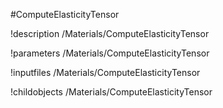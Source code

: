 <!-- MOOSE Object Documentation Stub: Remove this when content is added. -->
#ComputeElasticityTensor

!description /Materials/ComputeElasticityTensor

!parameters /Materials/ComputeElasticityTensor

!inputfiles /Materials/ComputeElasticityTensor

!childobjects /Materials/ComputeElasticityTensor

